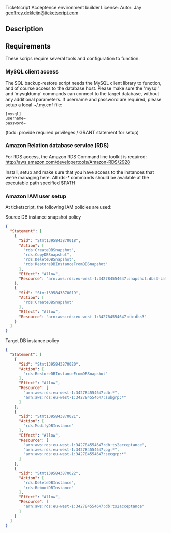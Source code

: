 Ticketscript Acceptence environment builder
License:
Autor: Jay <geoffrey.dekleijn@ticketscript.com>


## Description ##



## Requirements ##

These scrips require several tools and configuration to function.


### MySQL client access ###

The SQL backup-restore script needs the MySQL client library to function, and of course access to the database host.
Please make sure the 'mysql' and 'mysqldump' commands can connect to the target database, without any additional 
parameters. If username and password are required, please setup a local ~/.my.cnf file:

```
[mysql]
username=
password=
``` 

(todo: provide required privileges / GRANT statement for setup)


### Amazon Relation database service (RDS) ###

For RDS access, the Amazon RDS Command line toolkit is required:
http://aws.amazon.com/developertools/Amazon-RDS/2928

Install, setup and make sure that you have access to the instances that we're managing here.
All rds-* commands should be available at the executable path specified $PATH


### Amazon IAM user setup ###

At ticketscript, the following IAM policies are used:

Source DB instance snapshot policy

```json
{
  "Statement": [
    {
      "Sid": "Stmt1395843870018",
      "Action": [
        "rds:CreateDBSnapshot",
        "rds:CopyDBSnapshot",
        "rds:DeleteDBSnapshot",
        "rds:RestoreDBInstanceFromDBSnapshot"
      ],
      "Effect": "Allow",
      "Resource": "arn:aws:rds:eu-west-1:342784554647:snapshot:dbs3-latest"
    },
    {
      "Sid": "Stmt1395843870019",
      "Action": [
        "rds:CreateDBSnapshot"
      ],
      "Effect": "Allow",
      "Resource": "arn:aws:rds:eu-west-1:342784554647:db:dbs3"
    }
  ]
}
```

Target DB instance policy

```json
{
  "Statement": [
    {
      "Sid": "Stmt1395843870020",
      "Action": [
        "rds:RestoreDBInstanceFromDBSnapshot"
      ],
      "Effect": "Allow",
      "Resource": [
        "arn:aws:rds:eu-west-1:342784554647:db:*",
        "arn:aws:rds:eu-west-1:342784554647:subgrp:*"
      ]
    },
    {
      "Sid": "Stmt1395843870021",
      "Action": [
        "rds:ModifyDBInstance"
      ],
      "Effect": "Allow",
      "Resource": [
        "arn:aws:rds:eu-west-1:342784554647:db:ts2acceptance",
        "arn:aws:rds:eu-west-1:342784554647:pg:*",
        "arn:aws:rds:eu-west-1:342784554647:secgrp:*"
      ]
    },
    {
      "Sid": "Stmt1395843870022",
      "Action": [
        "rds:DeleteDBInstance",
        "rds:RebootDBInstance"
      ],
      "Effect": "Allow",
      "Resource": [
        "arn:aws:rds:eu-west-1:342784554647:db:ts2acceptance"
      ]
    }
  ]
}
```